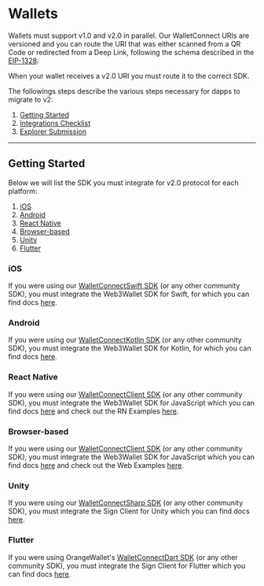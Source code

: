# Wallets

Wallets must support v1.0 and v2.0 in parallel. Our WalletConnect URIs are versioned and you can route the URI that was either scanned from a QR Code or redirected from a Deep Link, following the schema described in the [EIP-1328](https://eips.ethereum.org/EIPS/eip-1328).

When your wallet receives a v2.0 URI you must route it to the correct SDK.

The followings steps describe the various steps necessary for dapps to migrate to v2:

1. [Getting Started](#getting-started)
2. [Integrations Checklist](./wallet-checklist.md)
3. [Explorer Submission](../explorer-submission.md#for-dapps)

---

## Getting Started

Below we will list the SDK you must integrate for v2.0 protocol for each platform:

1. [iOS](#ios)
2. [Android](#android)
3. [React Native](#react-native)
4. [Browser-based](#browser-based)
5. [Unity](#unity)
6. [Flutter](#flutter)

### iOS

If you were using our [WalletConnectSwift SDK](https://github.com/WalletConnect/WalletConnectSwift) (or any other community SDK), you must integrate the Web3Wallet SDK for Swift, for which you can find docs [here](../../../web3wallet/about.mdx).

### Android

If you were using our [WalletConnectKotlin SDK](https://github.com/WalletConnect/kotlin-walletconnect-lib) (or any other community SDK), you must integrate the Web3Wallet SDK for Kotlin, for which you can find docs [here](../../../web3wallet/about.mdx).

### React Native

If you were using our [WalletConnectClient SDK](https://www.npmjs.com/package/@walletconnect/client) (or any other community SDK), you must integrate the Web3Wallet SDK for JavaScript which you can find docs [here](../../../web3wallet/about.mdx) and check out the RN Examples [here](https://github.com/WalletConnect/react-native-examples).

### Browser-based

If you were using our [WalletConnectClient SDK](https://www.npmjs.com/package/@walletconnect/client) (or any other community SDK), you must integrate the Web3Wallet SDK for JavaScript which you can find docs [here](../../../web3wallet/about.mdx) and check out the Web Examples [here](https://github.com/WalletConnect/web-examples).

### Unity

If you were using our [WalletConnectSharp SDK](https://github.com/WalletConnect/WalletConnectSharp/tree/1.0) (or any other community SDK), you must integrate the Sign Client for Unity which you can find docs [here](https://github.com/WalletConnect/WalletConnectSharp/).

### Flutter

If you were using OrangeWallet's [WalletConnectDart SDK](https://github.com/Orange-Wallet/wallet-connect-dart) (or any other community SDK), you must integrate the Sign Client for Flutter which you can find docs [here](https://github.com/Eucalyptus-Labs/wallet-connect-v2-dart).
